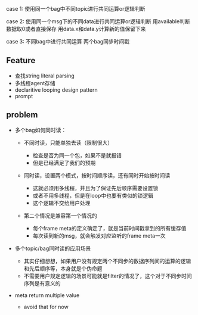 case 1:
  使用同一个bag中不同topic进行共同运算or逻辑判断


case 2:
  使用同一个msg下的不同data进行共同运算or逻辑判断
  用available判断数据取0或者直接保存
  用data.x和data.y计算新的值保留下来
  
case 3:
  不同bag中进行共同运算
  两个bag同步时间戳



## Feature
  * 查找string literal parsing
  * 多线程agent存储
  * declaritive looping design pattern
  * prompt

## problem
  * 多个bag如何同时读：
    * 不同时读，只能单独去读（限制很大）
      * 检查是否为同一个包，如果不是就报错
      * 但是已经满足了我们的预期
    * 同时读，设置两个模式，按时间顺序读，还有同时开始按时间读
      * 这就必须用多线程，并且为了保证先后顺序需要设置锁
      * 或者不用多线程，但是在loop中也要有类似的锁逻辑
      * 这个逻辑不交给用户处理

    * 第二个情况是兼容第一个情况的
      * 每个frame meta的定义确定了，就是当前时间戳拿到的所有缓存值 
      * 每次读到新的msg，就会触发对应监听的frame meta一次

  * 多个topic/bag同时读的应用场景
    * 其实仔细想想，如果用户没有规定两个不同步的数据序列间的运算的逻辑和先后顺序等，本身就是个伪命题
    * 不需要用户规定逻辑的场景可能就是filter的情况了，这个对于不同步时间序列是有意义的

  * meta return multiple value
    * avoid that for now 